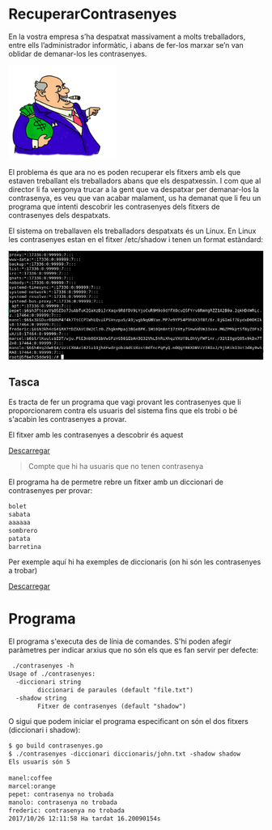# RecuperarContrasenyes
En la vostra empresa s’ha despatxat massivament a molts treballadors, entre ells l’administrador informàtic, i abans de fer-los marxar se’n van oblidar de demanar-los les contrasenyes. 

![El director té mal caràcter](https://raw.githubusercontent.com/utrescu/utrescu.github.io/master/images/kefe.png)

El problema és que ara no es poden recuperar els fitxers amb els que estaven treballant els treballadors abans que els despatxessin. I com que al director li fa vergonya trucar a la gent que va despatxar per demanar-los la contrasenya, es veu que van acabar malament, us ha demanat que li feu un programa que intenti descobrir les contrasenyes dels fitxers de contrasenyes dels despatxats.

El sistema on treballaven els treballadors despatxats és un Linux. En Linux les contrasenyes estan en el fitxer /etc/shadow i tenen un format estàndard:

![contrasenyes](https://raw.githubusercontent.com/utrescu/utrescu.github.io/master/images/shadow.png)

Tasca
------------------

Es tracta de fer un programa que vagi provant les contrasenyes que li proporcionarem contra els usuaris del sistema fins que els trobi o bé s'acabin les contrasenyes a provar.

El fitxer amb les contrasenyes a descobrir és aquest 

[Descarregar](https://drive.google.com/file/d/0BxakKCNfTojqbWplU1FfRldDVDA/view?usp=sharing "fitxer amb les contrasenyes")

> Compte que hi ha usuaris que no tenen contrasenya

El programa ha de permetre rebre un fitxer amb un diccionari de contrasenyes per provar: 

    bolet
    sabata
    aaaaaa
    sombrero
    patata
    barretina

Per exemple aquí hi ha exemples de diccionaris (on hi són les contrasenyes a trobar) 

[Descarregar](https://drive.google.com/file/d/0BxakKCNfTojqWkNJQ2luRldTM00/view?usp=sharing "diccionaris")

Programa
====================================
El programa s'executa des de línia de comandes. S'hi poden afegir paràmetres per indicar arxius que no són els que es fan servir per defecte:


     ./contrasenyes -h
    Usage of ./contrasenyes:
      -diccionari string
            diccionari de paraules (default "file.txt")
      -shadow string
            Fitxer de contrasenyes (default "shadow")

O sigui que podem iniciar el programa especificant on són el dos fitxers (diccionari i shadow):
   
    $ go build contrasenyes.go
    $ ./contrasenyes -diccionari diccionaris/john.txt -shadow shadow
    Els usuaris són 5

    manel:coffee
    marcel:orange
    pepet: contrasenya no trobada
    manolo: contrasenya no trobada
    frederic: contrasenya no trobada
    2017/10/26 12:11:58 Ha tardat 16.20090154s

